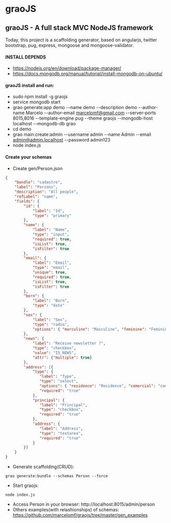 graoJS
======

graoJS - A full stack MVC NodeJS framework
------------------------------------------

Today, this project is a scaffolding generator, based on angularjs, twitter bootstrap, pug, express, mongoose and mongoose-validator.

#### INSTALL DEPENDS
- https://nodejs.org/en/download/package-manager/
- https://docs.mongodb.org/manual/tutorial/install-mongodb-on-ubuntu/

#### graoJS install and run:
- sudo npm install -g graojs
- service mongodb start
- grao generate:app demo --name demo --description demo --author-name Marcelo --author-email marcelomf@gmail.com --server-ports 8015,8016 --template-engine pug --theme graojs --mongodb-host localhost --mongodb-db grao
- cd demo
- grao main:create:admin --username admin --name Admin --email admin@admin.localhost --password admin123
- node index.js

#### Create your schemas

- Create gen/Person.json
```json
{
    "bundle": "cadastre",
    "label": "Persons",
    "description": "All people",
    "refLabel": "name",
    "fields": {
        "id": {
            "label": "Id",
            "type": "primary"
        },
        "name": {
            "label": "Name",
            "type": "input",
            "required": true,
            "isList": true,
            "isFilter": true
        },
        "email": {
            "label": "Email",
            "type": "email",
            "unique": true,
            "required": true,
            "isList": true,
            "isFilter": true
        },
        "born": {
            "label": "Born",
            "type": "date"
        },
        "sex": {
            "label": "Sex",
            "type": "radio",
            "options": { "marculine": "Masculine", "feminine": "Feminine" }
        },
        "news": {
            "label": "Receive newsletter ?",
            "type": "checkbox",
            "value": "IS_NEWS",
            "attr": {"multiple": true}
        },
        "address": [{
            "type": {
               "label": "Type",
               "type": "select",
               "options": { "residence": "Residence", "comercial": "comercial" },
               "required": "true"
            },
            "principal": {
               "label": "Principal",
               "type": "checkbox",
               "required": "true"
            },
            "address": {
               "label": "Address",
               "type": "textarea",
               "required": "true"
            }
        }]
    }
}
```
- Generate scaffolding(CRUD):
```
grao generate:bundle --schemas Person --force
```
- Start graojs:
```
node index.js
```
- Access Person in your browser:
http://localhost:8015/admin/person
- Others examples(with relashionships) of schemas: 
https://github.com/marcelomf/graojs/tree/master/gen_examples
